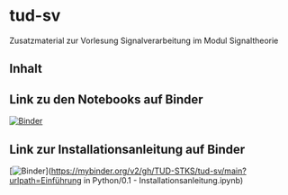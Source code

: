 # tud-sv
Zusatzmaterial zur Vorlesung Signalverarbeitung im Modul Signaltheorie


## Inhalt


## Link zu den Notebooks auf Binder
[![Binder](https://mybinder.org/badge_logo.svg)](https://mybinder.org/v2/gh/TUD-STKS/tud-sv/main)
## Link zur Installationsanleitung auf Binder
[![Binder](https://mybinder.org/badge_logo.svg)](https://mybinder.org/v2/gh/TUD-STKS/tud-sv/main?urlpath=Einführung in Python/0.1 - Installationsanleitung.ipynb)
